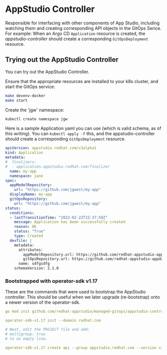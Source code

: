 # AppStudio Controller

Responsible for interfacing with other components of App Studio, including watching them and creating corresponding API objects in the GitOps Serice. For example: When an Argo CD `Application` resource is created, the *appstudio-controller* should create a corresponding `GitOpsDeployment` resource.

## Trying out the AppStudio Controller

You can try out the AppStudio Controller.

Ensure that the appropriate resources are installed to your k8s cluster, and start the GitOps service:
```bash
make devenv-docker
make start
```

Create the 'jgw' namespace:
```bash
kubectl create namespace jgw
```

Here is a sample Application yaml you can use (which is valid schema, as of this writing). You can `kubectl apply -f` this, and the appstudio-controller should create a corresponding `GitOpsDeployment` resource.
```yaml
apiVersion: appstudio.redhat.com/v1alpha1
kind: Application
metadata:
#  finalizers:
#  - application.appstudio.redhat.com/finalizer
  name: my-app
  namespace: jane
spec:
  appModelRepository:
    url: "https://github.com/jgwest/my-app"
  displayName: my-app
  gitOpsRepository:
    url: "https://github.com/jgwest/my-app"
status:
  conditions:
  - lastTransitionTime: "2022-02-22T15:37:59Z"
    message: Application has been successfully created
    reason: OK
    status: "True"
    type: Created
  devfile: |
    metadata:
      attributes:
        appModelRepository.url: https://github.com/redhat-appstudio-appdata/sdfgsdfg-jkopriva-trust-jane
        gitOpsRepository.url: https://github.com/redhat-appstudio-appdata/sdfgsdfg-jkopriva-trust-jane
      name: sdfgsdfg
    schemaVersion: 2.1.0
```

### Bootstrapped with operator-sdk v1.17

These are the commands that were used to bootstrap the AppStudio controller. This should be useful when we later upgrade (re-bootstrap) onto a newer version of the operator-sdk.

```yaml
go mod init github.com/redhat-appstudio/managed-gitops/appstudio-controller

operator-sdk-v1.17 init --domain redhat.com

# Next, edit the PROJECT file and add:
# multigroup: true
# to an empty line.

operator-sdk-v1.17 create api --group appstudio.redhat.com --version v1alpha1 --kind Application --controller # --resource 
```

